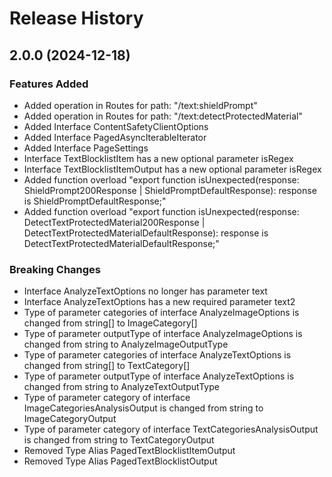 # Release History
    
## 2.0.0 (2024-12-18)
    
### Features Added

  - Added operation in Routes for path: "/text:shieldPrompt"
  - Added operation in Routes for path: "/text:detectProtectedMaterial"
  - Added Interface ContentSafetyClientOptions
  - Added Interface PagedAsyncIterableIterator
  - Added Interface PageSettings
  - Interface TextBlocklistItem has a new optional parameter isRegex
  - Interface TextBlocklistItemOutput has a new optional parameter isRegex
  - Added function overload "export function isUnexpected(response: ShieldPrompt200Response | ShieldPromptDefaultResponse): response is ShieldPromptDefaultResponse;"
  - Added function overload "export function isUnexpected(response: DetectTextProtectedMaterial200Response | DetectTextProtectedMaterialDefaultResponse): response is DetectTextProtectedMaterialDefaultResponse;"

### Breaking Changes

  - Interface AnalyzeTextOptions no longer has parameter text
  - Interface AnalyzeTextOptions has a new required parameter text2
  - Type of parameter categories of interface AnalyzeImageOptions is changed from string[] to ImageCategory[]
  - Type of parameter outputType of interface AnalyzeImageOptions is changed from string to AnalyzeImageOutputType
  - Type of parameter categories of interface AnalyzeTextOptions is changed from string[] to TextCategory[]
  - Type of parameter outputType of interface AnalyzeTextOptions is changed from string to AnalyzeTextOutputType
  - Type of parameter category of interface ImageCategoriesAnalysisOutput is changed from string to ImageCategoryOutput
  - Type of parameter category of interface TextCategoriesAnalysisOutput is changed from string to TextCategoryOutput
  - Removed Type Alias PagedTextBlocklistItemOutput
  - Removed Type Alias PagedTextBlocklistOutput
    
